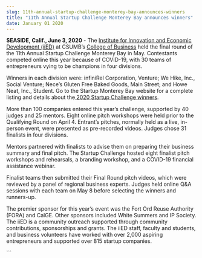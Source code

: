 ```yaml
---
slug: 11th-annual-startup-challenge-monterey-bay-announces-winners
title: "11th Annual Startup Challenge Monterey Bay announces winners"
date: January 01 2020
---
```


 
<p>
  <b>SEASIDE, Calif., June 3, 2020</b> - The
  <a href="https://csumb.edu/iied"
    >Institute for Innovation and Economic Development (iiED)</a
  >
  at CSUMB’s <a href="https://csumb.edu/business/">College of Business</a> held
  the final round of the 11th Annual Startup Challenge Monterey Bay in May.
  Contestants competed online this year because of COVID-19, with 30 teams of
  entrepreneurs vying to be champions in four divisions.
</p>
<p>
  Winners in each division were: infiniRel Corporation, Venture; We Hike, Inc.,
  Social Venture; Nece’s Gluten Free Baked Goods, Main Street; and Howe Neat,
  Inc., Student. Go to the Startup Monterey Bay website for a complete listing
  and details about the<a
    href="https://www.startupmontereybay.com/startup-challenge/startup-challenge-winners/"
  >
    2020 Startup Challenge winners</a
  >.
</p>
<p>
  More than 100 companies entered this year’s challenge, supported by 40 judges
  and 25 mentors. Eight online pitch workshops were held prior to the Qualifying
  Round on April 4. Entrant’s pitches, normally held as a live, in-person event,
  were presented as pre-recorded videos. Judges chose 31 finalists in four
  divisions.
</p>
<p>
  Mentors partnered with finalists to advise them on preparing their business
  summary and final pitch. The Startup Challenge hosted eight finalist pitch
  workshops and rehearsals, a branding workshop, and a COVID-19 financial
  assistance webinar.
</p>
<p>
  Finalist teams then submitted their Final Round pitch videos, which were
  reviewed by a panel of regional business experts. Judges held online Q&amp;A
  sessions with each team on May 8 before selecting the winners and runners-up.
</p>
<p>
  The premier sponsor for this year’s event was the Fort Ord Reuse Authority
  (FORA) and CalGE. Other sponsors included White Summers and IP Society. The
  iiED is a community outreach supported through community contributions,
  sponsorships and grants. The iiED staff, faculty and students, and business
  volunteers have worked with over 2,000 aspiring entrepreneurs and supported
  over 815 startup companies.
</p>
```
